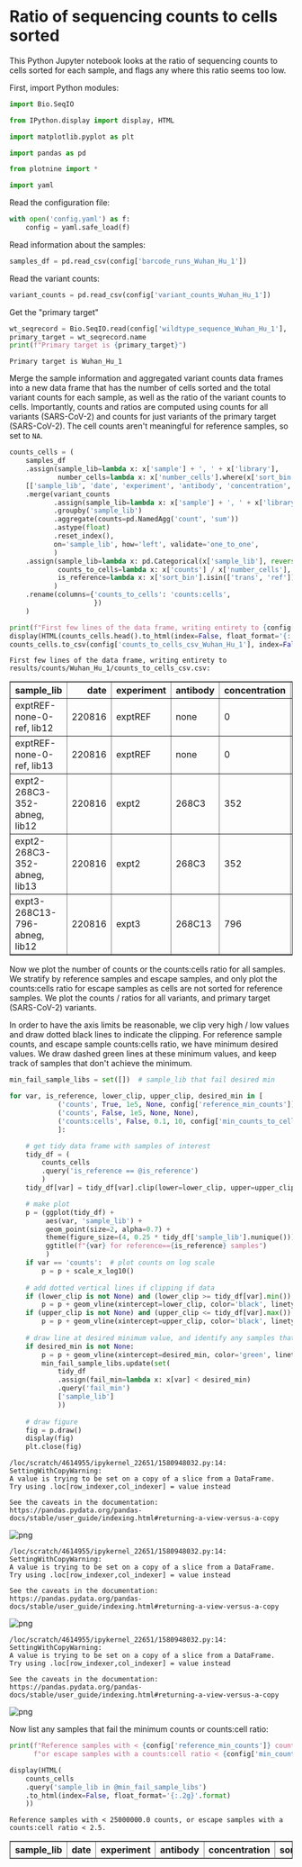 # Ratio of sequencing counts to cells sorted
This Python Jupyter notebook looks at the ratio of sequencing counts to cells sorted for each sample, and flags any where this ratio seems too low.

First, import Python modules:


```python
import Bio.SeqIO

from IPython.display import display, HTML

import matplotlib.pyplot as plt

import pandas as pd

from plotnine import *

import yaml
```

Read the configuration file:


```python
with open('config.yaml') as f:
    config = yaml.safe_load(f)
```

Read information about the samples:


```python
samples_df = pd.read_csv(config['barcode_runs_Wuhan_Hu_1'])
```

Read the variant counts:


```python
variant_counts = pd.read_csv(config['variant_counts_Wuhan_Hu_1'])
```

Get the "primary target"


```python
wt_seqrecord = Bio.SeqIO.read(config['wildtype_sequence_Wuhan_Hu_1'], 'fasta')
primary_target = wt_seqrecord.name
print(f"Primary target is {primary_target}")
```

    Primary target is Wuhan_Hu_1


Merge the sample information and aggregated variant counts data frames into a new data frame that has the number of cells sorted and the total variant counts for each sample, as well as the ratio of the variant counts to cells.
Importantly, counts and ratios are computed using counts for all variants (SARS-CoV-2) and counts for just variants of the primary target (SARS-CoV-2).
The cell counts aren't meaningful for reference samples, so set to `NA`.


```python
counts_cells = (
    samples_df
    .assign(sample_lib=lambda x: x['sample'] + ', ' + x['library'],
            number_cells=lambda x: x['number_cells'].where(x['sort_bin'] != 'ref', pd.NA))
    [['sample_lib', 'date', 'experiment', 'antibody', 'concentration', 'sort_bin', 'number_cells']]
    .merge(variant_counts
           .assign(sample_lib=lambda x: x['sample'] + ', ' + x['library'])
           .groupby('sample_lib')
           .aggregate(counts=pd.NamedAgg('count', 'sum'))
           .astype(float)
           .reset_index(),
           on='sample_lib', how='left', validate='one_to_one',
           )
    .assign(sample_lib=lambda x: pd.Categorical(x['sample_lib'], reversed(x['sample_lib'].unique()), ordered=True),
            counts_to_cells=lambda x: x['counts'] / x['number_cells'],
            is_reference=lambda x: x['sort_bin'].isin(['trans', 'ref']),
           )
    .rename(columns={'counts_to_cells': 'counts:cells',
                     })
    )

print(f"First few lines of the data frame, writing entirety to {config['counts_to_cells_csv_Wuhan_Hu_1']}:")
display(HTML(counts_cells.head().to_html(index=False, float_format='{:.2g}'.format)))
counts_cells.to_csv(config['counts_to_cells_csv_Wuhan_Hu_1'], index=False, float_format='%.3g')
```

    First few lines of the data frame, writing entirety to results/counts/Wuhan_Hu_1/counts_to_cells_csv.csv:



<table border="1" class="dataframe">
  <thead>
    <tr style="text-align: right;">
      <th>sample_lib</th>
      <th>date</th>
      <th>experiment</th>
      <th>antibody</th>
      <th>concentration</th>
      <th>sort_bin</th>
      <th>number_cells</th>
      <th>counts</th>
      <th>counts:cells</th>
      <th>is_reference</th>
    </tr>
  </thead>
  <tbody>
    <tr>
      <td>exptREF-none-0-ref, lib12</td>
      <td>220816</td>
      <td>exptREF</td>
      <td>none</td>
      <td>0</td>
      <td>ref</td>
      <td>NaN</td>
      <td>3.5e+07</td>
      <td>NaN</td>
      <td>True</td>
    </tr>
    <tr>
      <td>exptREF-none-0-ref, lib13</td>
      <td>220816</td>
      <td>exptREF</td>
      <td>none</td>
      <td>0</td>
      <td>ref</td>
      <td>NaN</td>
      <td>3.4e+07</td>
      <td>NaN</td>
      <td>True</td>
    </tr>
    <tr>
      <td>expt2-268C3-352-abneg, lib12</td>
      <td>220816</td>
      <td>expt2</td>
      <td>268C3</td>
      <td>352</td>
      <td>abneg</td>
      <td>2e+05</td>
      <td>8.4e+05</td>
      <td>4.3</td>
      <td>False</td>
    </tr>
    <tr>
      <td>expt2-268C3-352-abneg, lib13</td>
      <td>220816</td>
      <td>expt2</td>
      <td>268C3</td>
      <td>352</td>
      <td>abneg</td>
      <td>2e+05</td>
      <td>8e+05</td>
      <td>4</td>
      <td>False</td>
    </tr>
    <tr>
      <td>expt3-268C13-796-abneg, lib12</td>
      <td>220816</td>
      <td>expt3</td>
      <td>268C13</td>
      <td>796</td>
      <td>abneg</td>
      <td>5.1e+05</td>
      <td>2.3e+06</td>
      <td>4.6</td>
      <td>False</td>
    </tr>
  </tbody>
</table>


Now we plot the number of counts or the counts:cells ratio for all samples.
We stratify by reference samples and escape samples, and only plot the counts:cells ratio for escape samples as cells are not sorted for reference samples.
We plot the counts / ratios for all variants, and primary target (SARS-CoV-2) variants.

In order to have the axis limits be reasonable, we clip very high / low values and draw dotted black lines to indicate the clipping.
For reference sample counts, and escape sample counts:cells ratio, we have minimum desired values.
We draw dashed green lines at these minimum values, and keep track of samples that don't achieve the minimum.


```python
min_fail_sample_libs = set([])  # sample_lib that fail desired min

for var, is_reference, lower_clip, upper_clip, desired_min in [
            ('counts', True, 1e5, None, config['reference_min_counts']),
            ('counts', False, 1e5, None, None),
            ('counts:cells', False, 0.1, 10, config['min_counts_to_cells_ratio']),
            ]:

    # get tidy data frame with samples of interest
    tidy_df = (
        counts_cells
        .query('is_reference == @is_reference')
        )
    tidy_df[var] = tidy_df[var].clip(lower=lower_clip, upper=upper_clip).astype(float)

    # make plot
    p = (ggplot(tidy_df) +
         aes(var, 'sample_lib') +
         geom_point(size=2, alpha=0.7) +
         theme(figure_size=(4, 0.25 * tidy_df['sample_lib'].nunique())) +
         ggtitle(f"{var} for reference=={is_reference} samples")
         )
    if var == 'counts':  # plot counts on log scale
        p = p + scale_x_log10()
        
    # add dotted vertical lines if clipping if data
    if (lower_clip is not None) and (lower_clip >= tidy_df[var].min()):
        p = p + geom_vline(xintercept=lower_clip, color='black', linetype='dotted')
    if (upper_clip is not None) and (upper_clip <= tidy_df[var].max()):
        p = p + geom_vline(xintercept=upper_clip, color='black', linetype='dotted')
        
    # draw line at desired minimum value, and identify any samples that fail minimum
    if desired_min is not None:
        p = p + geom_vline(xintercept=desired_min, color='green', linetype='dashed')
        min_fail_sample_libs.update(set(
            tidy_df
            .assign(fail_min=lambda x: x[var] < desired_min)
            .query('fail_min')
            ['sample_lib']
            ))
    
    # draw figure
    fig = p.draw()
    display(fig)
    plt.close(fig)
```

    /loc/scratch/4614955/ipykernel_22651/1580948032.py:14: SettingWithCopyWarning: 
    A value is trying to be set on a copy of a slice from a DataFrame.
    Try using .loc[row_indexer,col_indexer] = value instead
    
    See the caveats in the documentation: https://pandas.pydata.org/pandas-docs/stable/user_guide/indexing.html#returning-a-view-versus-a-copy



    
![png](counts_to_cells_ratio_Wuhan_Hu_1_files/counts_to_cells_ratio_Wuhan_Hu_1_13_1.png)
    


    /loc/scratch/4614955/ipykernel_22651/1580948032.py:14: SettingWithCopyWarning: 
    A value is trying to be set on a copy of a slice from a DataFrame.
    Try using .loc[row_indexer,col_indexer] = value instead
    
    See the caveats in the documentation: https://pandas.pydata.org/pandas-docs/stable/user_guide/indexing.html#returning-a-view-versus-a-copy



    
![png](counts_to_cells_ratio_Wuhan_Hu_1_files/counts_to_cells_ratio_Wuhan_Hu_1_13_3.png)
    


    /loc/scratch/4614955/ipykernel_22651/1580948032.py:14: SettingWithCopyWarning: 
    A value is trying to be set on a copy of a slice from a DataFrame.
    Try using .loc[row_indexer,col_indexer] = value instead
    
    See the caveats in the documentation: https://pandas.pydata.org/pandas-docs/stable/user_guide/indexing.html#returning-a-view-versus-a-copy



    
![png](counts_to_cells_ratio_Wuhan_Hu_1_files/counts_to_cells_ratio_Wuhan_Hu_1_13_5.png)
    


Now list any samples that fail the minimum counts or counts:cell ratio:


```python
print(f"Reference samples with < {config['reference_min_counts']} counts, "
      f"or escape samples with a counts:cell ratio < {config['min_counts_to_cells_ratio']}.")

display(HTML(
    counts_cells
    .query('sample_lib in @min_fail_sample_libs')
    .to_html(index=False, float_format='{:.2g}'.format)
    ))
```

    Reference samples with < 25000000.0 counts, or escape samples with a counts:cell ratio < 2.5.



<table border="1" class="dataframe">
  <thead>
    <tr style="text-align: right;">
      <th>sample_lib</th>
      <th>date</th>
      <th>experiment</th>
      <th>antibody</th>
      <th>concentration</th>
      <th>sort_bin</th>
      <th>number_cells</th>
      <th>counts</th>
      <th>counts:cells</th>
      <th>is_reference</th>
    </tr>
  </thead>
  <tbody>
  </tbody>
</table>



```python

```
